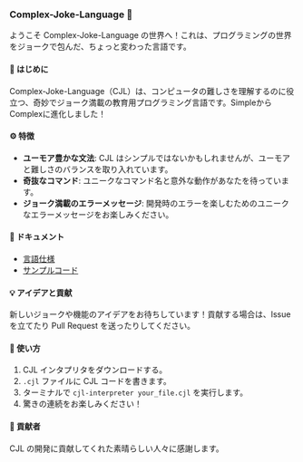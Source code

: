 ### Complex-Joke-Language 🤪

ようこそ Complex-Joke-Language の世界へ！これは、プログラミングの世界をジョークで包んだ、ちょっと変わった言語です。

#### 🚀 はじめに

Complex-Joke-Language（CJL）は、コンピュータの難しさを理解するのに役立つ、奇妙でジョーク満載の教育用プログラミング言語です。SimpleからComplexに進化しました！

#### ⚙️ 特徴

- **ユーモア豊かな文法**: CJL はシンプルではないかもしれませんが、ユーモアと難しさのバランスを取り入れています。
- **奇抜なコマンド**: ユニークなコマンド名と意外な動作があなたを待っています。
- **ジョーク満載のエラーメッセージ**: 開発時のエラーを楽しむためのユニークなエラーメッセージをお楽しみください。

#### 📖 ドキュメント

- [言語仕様](link_to_spec)
- [サンプルコード](link_to_samples)

#### 💡 アイデアと貢献

新しいジョークや機能のアイデアをお待ちしています！貢献する場合は、Issue を立てたり Pull Request を送ったりしてください。

#### 🤖 使い方

1. CJL インタプリタをダウンロードする。
2. `.cjl` ファイルに CJL コードを書きます。
3. ターミナルで `cjl-interpreter your_file.cjl` を実行します。
4. 驚きの連続をお楽しみください！

#### 🎉 貢献者

CJL の開発に貢献してくれた素晴らしい人々に感謝します。
